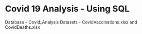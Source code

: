 # Covid 19 Analysis - Using SQL
Database - Covid_Analysis
Datasets - CovidVaccinations.xlsx and CovidDeaths.xlsx
